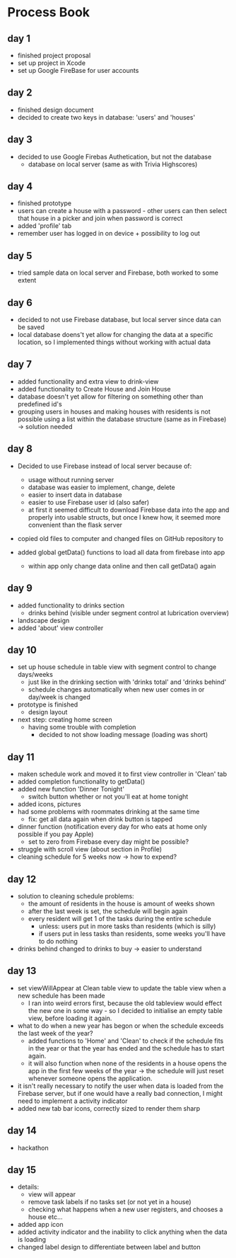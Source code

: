 # Process Book

## day 1
* finished project proposal
* set up project in Xcode
* set up Google FireBase for user accounts

## day 2
* finished design document
* decided to create two keys in database: 'users' and 'houses'

## day 3
* decided to use Google Firebas Authetication, but not the database
  * database on local server (same as with Trivia Highscores)

## day 4
* finished prototype
* users can create a house with a password - other users can then select that house in a picker and join when password is correct
* added 'profile' tab
* remember user has logged in on device + possibility to log out

## day 5
* tried sample data on local server and Firebase, both worked to some extent

## day 6
* decided to not use Firebase database, but local server since data can be saved
* local database doens't yet allow for changing the data at a specific location, so I implemented things without working with actual data

## day 7
* added functionality and extra view to drink-view
* added functionality to Create House and Join House
* database doesn't yet allow for filtering on something other than predefined id's
* grouping users in houses and making houses with residents is not possible using a list within the database structure (same as in Firebase) -> solution needed

## day 8
* Decided to use Firebase instead of local server because of:
    * usage without running server
    * database was easier to implement, change, delete
    * easier to insert data in database
    * easier to use Firebase user id (also safer)
    * at first it seemed difficult to download Firebase data into the app and properly into usable structs, but once I knew how, it seemed more convenient than the flask server
* copied old files to computer and changed files on GitHub repository to 

* added global getData() functions to load all data from firebase into app
    * within app only change data online and then call getData() again

## day 9
* added functionality to drinks section
     * drinks behind (visible under segment control at lubrication overview)
* landscape design
* added 'about' view controller

## day 10
* set up house schedule in table view with segment control to change days/weeks
    * just like in the drinking section with 'drinks total' and 'drinks behind'
    * schedule changes automatically when new user comes in or day/week is changed
* prototype is finished
    * design layout
* next step: creating home screen
    * having some trouble with completion
        * decided to not show loading message (loading was short)

## day 11
* maken schedule work and moved it to first view controller in 'Clean' tab
* added completion functionality to getData()
* added new function 'Dinner Tonight'
    * switch button whether or not you'll eat at home tonight
* added icons, pictures
* had some problems with roommates drinking at the same time
    * fix: get all data again when drink button is tapped
* dinner function (notification every day for who eats at home only possible if you pay Apple)
    * set to zero from Firebase every day might be possible?
* struggle with scroll view (about section in Profile)
* cleaning schedule for 5 weeks now -> how to expend?

## day 12
* solution to cleaning schedule problems:
    * the amount of residents in the house is amount of weeks shown
    * after the last week is set, the schedule will begin again
    * every resident will get 1 of the tasks during the entire schedule
        * unless: users put in more tasks than residents (which is silly)
        * if users put in less tasks than residents, some weeks you'll have to do nothing
* drinks behind changed to drinks to buy -> easier to understand

## day 13
* set viewWillAppear at Clean table view to update the table view when a new schedule has been made
    * I ran into weird errors first, because the old tableview would effect the new one in some way - so I decided to initialise an empty table view, before loading it again.
* what to do when a new year has begon or when the schedule exceeds the last week of the year?
    * added functions to 'Home' and 'Clean' to check if the schedule fits in the year or that the year has ended and the schedule has to start again.
    * it will also function when none of the residents in a house opens the app in the first few weeks of the year -> the schedule will just reset whenever someone opens the application.
* it isn't really necessary to notify the user when data is loaded from the Firebase server, but if one would have a really bad connection, I might need to implement a activity indicator
* added new tab bar icons, correctly sized to render them sharp

## day 14
* hackathon

## day 15
* details:
    * view will appear
    * remove task labels if no tasks set (or not yet in a house)
    * checking what happens when a new user registers, and chooses a house etc...
* added app icon
* added activity indicator and the inability to click anything when the data is loading
* changed label design to differentiate between label and button
